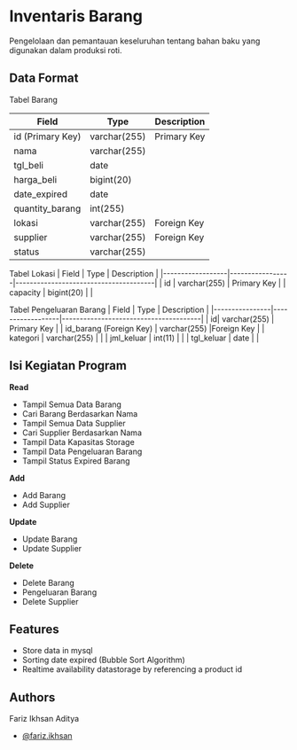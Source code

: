 
# Inventaris Barang

Pengelolaan dan pemantauan keseluruhan tentang bahan baku yang digunakan dalam produksi roti.


## Data Format
Tabel Barang

| Field            | Type            | Description       |
|------------------|-----------------|-------------------|
| id (Primary Key) | varchar(255)    | Primary Key       |
| nama             | varchar(255)    |                   |
| tgl_beli         | date            |                   |
| harga_beli       | bigint(20)      |                   |
| date_expired     | date            |                   |
| quantity_barang  | int(255)        |                   |
| lokasi           | varchar(255)    |Foreign Key        |
| supplier         | varchar(255)    |Foreign Key        |
| status           | varchar(255)    |                   |

Tabel Lokasi
| Field            | Type            | Description                           |
|------------------|-----------------|---------------------------------------|
| id | varchar(255)    | Primary Key                     |
| capacity         | bigint(20)      | |


Tabel Pengeluaran Barang
| Field          | Type             | Description                           |
|----------------|------------------|---------------------------------------|
| id| varchar(255)     | Primary Key              |
| id_barang (Foreign Key) | varchar(255) |Foreign Key        |
| kategori       | varchar(255)     |               |
| jml_keluar     | int(11)          |        |
| tgl_keluar     | date             |        |


## Isi Kegiatan Program
**Read**
* Tampil Semua Data Barang
* Cari Barang Berdasarkan Nama
* Tampil Semua Data Supplier
* Cari Supplier Berdasarkan Nama
* Tampil Data Kapasitas Storage
* Tampil Data Pengeluaran Barang
* Tampil Status Expired Barang

**Add**

* Add Barang
* Add Supplier

**Update**

* Update Barang
* Update Supplier

**Delete**

* Delete Barang
* Pengeluaran Barang
* Delete Supplier
## Features

* Store data in mysql
* Sorting date expired (Bubble Sort Algorithm)
* Realtime availability datastorage by referencing a product id

## Authors
Fariz Ikhsan Aditya
- [@fariz.ikhsan](https://github.com/farizikhsann)

